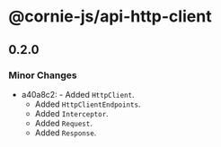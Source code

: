 # @cornie-js/api-http-client

## 0.2.0

### Minor Changes

- a40a8c2: - Added `HttpClient`.
  - Added `HttpClientEndpoints`.
  - Added `Interceptor`.
  - Added `Request`.
  - Added `Response`.
